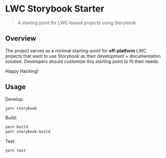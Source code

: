 # LWC Storybook Starter

> A starting point for LWC-based projects using Storybook

## Overview

The project serves as a minimal starting-point for **off-platform** LWC projects that want to use Storybook as their development + documentation solution. Developers should customize this starting point to fit their needs.

Happy Hacking!

## Usage

Develop:

```sh
yarn storybook
```

Build:

```sh
yarn build
yarn storybook:build
```

Test:

```sh
yarn test
```
